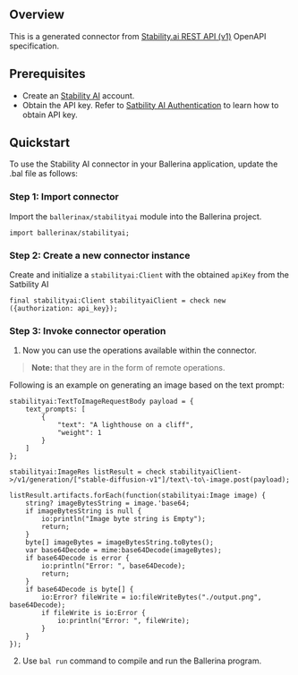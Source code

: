 ## Overview
This is a generated connector from [Stability.ai REST API (v1)](https://platform.stability.ai/rest-api) OpenAPI specification. 

## Prerequisites
- Create an [Stability AI](https://beta.dreamstudio.ai/generate/) account.
- Obtain the API key. Refer to [Satbility AI Authentication](https://platform.stability.ai/docs/getting-started/authentication/) to learn how to obtain API key.

## Quickstart
To use the Stability AI connector in your Ballerina application, update the .bal file as follows:

### Step 1: Import connector
Import the `ballerinax/stabilityai` module into the Ballerina project.

```ballerina
import ballerinax/stabilityai;
```

### Step 2: Create a new connector instance
Create and initialize a `stabilityai:Client` with the obtained `apiKey` from the Satbility AI

```ballerina
final stabilityai:Client stabilityaiClient = check new ({authorization: api_key});
```

### Step 3: Invoke connector operation
1. Now you can use the operations available within the connector.

>**Note:** that they are in the form of remote operations.

Following is an example on generating an image based on the text prompt:

```ballerina
stabilityai:TextToImageRequestBody payload = {
    text_prompts: [
        {
            "text": "A lighthouse on a cliff",
            "weight": 1
        }
    ]
};

stabilityai:ImageRes listResult = check stabilityaiClient->/v1/generation/["stable-diffusion-v1"]/text\-to\-image.post(payload);

listResult.artifacts.forEach(function(stabilityai:Image image) {
    string? imageBytesString = image.'base64;
    if imageBytesString is null {
        io:println("Image byte string is Empty");
        return;
    }
    byte[] imageBytes = imageBytesString.toBytes();
    var base64Decode = mime:base64Decode(imageBytes);
    if base64Decode is error {
        io:println("Error: ", base64Decode);
        return;
    }
    if base64Decode is byte[] {
        io:Error? fileWrite = io:fileWriteBytes("./output.png", base64Decode);
        if fileWrite is io:Error {
            io:println("Error: ", fileWrite);
        }
    }
});
```

2. Use `bal run` command to compile and run the Ballerina program.